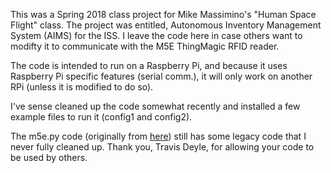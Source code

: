 
This was a Spring 2018 class project for Mike Massimino's "Human Space Flight" class.  The project was entitled, Autonomous Inventory Management System (AIMS) for the ISS.  I leave the code here in case others want to modifty it to communicate with the M5E ThingMagic RFID reader. 

The code is intended to run on a Raspberry Pi, and because it uses Raspberry Pi specific features (serial comm.), it will only work on another RPi (unless it is modified to do so).  

I've sense cleaned up the code somewhat recently and installed a few example files to run it (config1 and config2).  

The m5e.py code (originally from [here](https://github.com/ctralie/hospirfidbot/blob/master/M5e.py)) still has some legacy code that I never fully cleaned up.  Thank you, Travis Deyle, for allowing your code to be used by others.  
